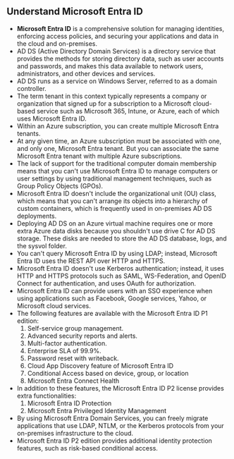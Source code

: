 ## Understand Microsoft Entra ID

- **Microsoft Entra ID** is a comprehensive solution for managing identities, enforcing access policies, and securing your applications and data in the cloud and on-premises.
- AD DS (Active Directory Domain Services) is a directory service that provides the methods for storing directory data, such as user accounts and passwords, and makes this data available to network users, administrators, and other devices and services. 
- AD DS runs as a service on Windows Server, referred to as a domain controller.
- The term tenant in this context typically represents a company or organization that signed up for a subscription to a Microsoft cloud-based service such as Microsoft 365, Intune, or Azure, each of which uses Microsoft Entra ID.
-  Within an Azure subscription, you can create multiple Microsoft Entra tenants.
- At any given time, an Azure subscription must be associated with one, and only one, Microsoft Entra tenant. But you can associate the same Microsoft Entra tenant with multiple Azure subscriptions. 
- The lack of support for the traditional computer domain membership means that you can't use Microsoft Entra ID to manage computers or user settings by using traditional management techniques, such as Group Policy Objects (GPOs).
- Microsoft Entra ID doesn't include the organizational unit (OU) class, which means that you can't arrange its objects into a hierarchy of custom containers, which is frequently used in on-premises AD DS deployments. 
- Deploying AD DS on an Azure virtual machine requires one or more extra Azure data disks because you shouldn't use drive C for AD DS storage. These disks are needed to store the AD DS database, logs, and the sysvol folder. 
- You can't query Microsoft Entra ID by using LDAP; instead, Microsoft Entra ID uses the REST API over HTTP and HTTPS.
- Microsoft Entra ID doesn't use Kerberos authentication; instead, it uses HTTP and HTTPS protocols such as SAML, WS-Federation, and OpenID Connect for authentication, and uses OAuth for authorization.
- Microsoft Entra ID can provide users with an SSO experience when using applications such as Facebook, Google services, Yahoo, or Microsoft cloud services.
- The following features are available with the Microsoft Entra ID P1 edition:
    1. Self-service group management.
    2. Advanced security reports and alerts.
    3. Multi-factor authentication.
    4. Enterprise SLA of 99.9%.
    5. Password reset with writeback.
    6. Cloud App Discovery feature of Microsoft Entra ID
    7. Conditional Access based on device, group, or location
    8. Microsoft Entra Connect Health
- In addition to these features, the Microsoft Entra ID P2 license provides extra functionalities:
    1. Microsoft Entra ID Protection
    2. Microsoft Entra Privileged Identity Management
- By using Microsoft Entra Domain Services, you can freely migrate applications that use LDAP, NTLM, or the Kerberos protocols from your on-premises infrastructure to the cloud. 
-  Microsoft Entra ID P2 edition provides additional identity protection features, such as risk-based conditional access.
